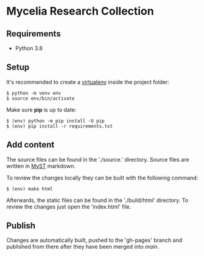 # Mycelia Research Collection

## Requirements

- Python 3.8

## Setup

It's recommended to create a [virtualenv](https://pypi.org/project/virtualenv/)
inside the project folder:

    $ python -m venv env
    $ source env/bin/activate

Make sure **pip** is up to date:

    $ (env) python -m pip install -U pip
    $ (env) pip install -r requirements.txt

## Add content

The source files can be found in the './source.' directory. Source files are
written in [MyST](https://myst-parser.readthedocs.io/en/latest/) markdown.

To review the changes locally they can be built with the following command:

    $ (env) make html

Afterwards, the static files can be found in the './build/html' directory.
To review the changes just open the 'index.html' file.

## Publish

Changes are automatically built, pushed to the 'gh-pages' branch and published
from there after they have been merged into *main*.
